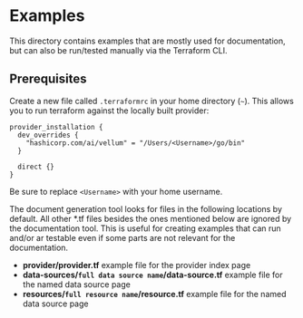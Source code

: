 # Examples

This directory contains examples that are mostly used for documentation, but can also be run/tested manually via the Terraform CLI.

## Prerequisites

Create a new file called `.terraformrc` in your home directory (`~`). This allows you to run terraform against the locally built provider:

```
provider_installation {
  dev_overrides {
    "hashicorp.com/ai/vellum" = "/Users/<Username>/go/bin"
  }

  direct {}
}
```

Be sure to replace `<Username>` with your home username.

The document generation tool looks for files in the following locations by default. All other *.tf files besides the ones mentioned below are ignored by the documentation tool. This is useful for creating examples that can run and/or ar testable even if some parts are not relevant for the documentation.

* **provider/provider.tf** example file for the provider index page
* **data-sources/`full data source name`/data-source.tf** example file for the named data source page
* **resources/`full resource name`/resource.tf** example file for the named data source page

